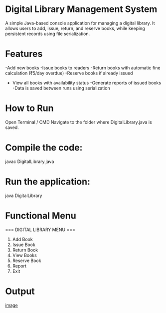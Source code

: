 # Digital Library Management System
A simple Java-based console application for managing a digital library. It allows users to add, issue, return, and reserve books, while keeping persistent records using file serialization.

# Features
-Add new books
-Issue books to readers
-Return books with automatic fine calculation (₹5/day overdue)
-Reserve books if already issued
- View all books with availability status
-Generate reports of issued books
-Data is saved between runs using serialization

# How to Run
Open Terminal / CMD
Navigate to the folder where DigitalLibrary.java is saved.
# Compile the code:
javac DigitalLibrary.java
# Run the application:
java DigitalLibrary

# Functional Menu
=== DIGITAL LIBRARY MENU ===
1. Add Book
2. Issue Book
3. Return Book
4. View Books
5. Reserve Book
6. Report
7. Exit

# Output
[image](https://github.com/user-attachments/assets/a3446d9d-a73f-4422-8643-b09ed82dc91b)
